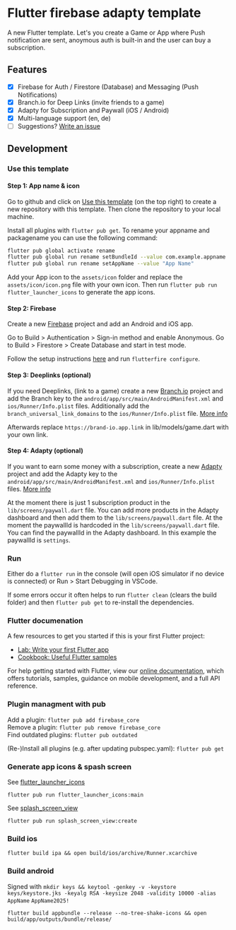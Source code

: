 # Flutter firebase adapty template

A new Flutter template. Let's you create a Game or App where Push notification are sent, anoymous auth is built-in and the user can buy a subscription.

## Features

- [x] Firebase for Auth / Firestore (Database) and Messaging (Push Notifications)
- [x] Branch.io for Deep Links (invite friends to a game)
- [x] Adapty for Subscription and Paywall (iOS / Android)
- [x] Multi-language support (en, de)
- [ ] Suggestions? [Write an issue](https://github.com/bettysteger/flutter-firebase-adapty/issues)

## Development

### Use this template

#### **Step 1:** App name & icon
Go to github and click on [Use this template](https://github.com/new?template_name=flutter-firebase-adapty&template_owner=bettysteger) (on the top right) to create a new repository with this template. Then clone the repository to your local machine. 

Install all plugins with `flutter pub get`. To rename your appname and packagename you can use the following command:

```bash
flutter pub global activate rename
flutter pub global run rename setBundleId --value com.example.appname
flutter pub global run rename setAppName --value "App Name"
```

Add your App icon to the `assets/icon` folder and replace the `assets/icon/icon.png` file with your own icon. Then run `flutter pub run flutter_launcher_icons` to generate the app icons.

#### **Step 2:** Firebase  
Create a new [Firebase](https://firebase.google.com) project and add an Android and iOS app. 

Go to Build > Authentication > Sign-in method and enable Anonymous.
Go to Build > Firestore > Create Database and start in test mode.

Follow the setup instructions [here](https://firebase.google.com/docs/flutter/setup) and run `flutterfire configure`.


#### **Step 3:**  Deeplinks (optional)  
If you need Deeplinks, (link to a game) create a new [Branch.io](https://branch.io) project and add the Branch key to the `android/app/src/main/AndroidManifest.xml` and `ios/Runner/Info.plist` files. Additionally add the `branch_universal_link_domains` to the `ios/Runner/Info.plist` file. [More info](https://help.branch.io/developers-hub/docs/flutter-sdk-basic-integration)

Afterwards replace `https://brand-io.app.link` in lib/models/game.dart with your own link.

#### **Step 4:** Adapty (optional)  
If you want to earn some money with a subscription, create a new [Adapty](https://adapty.io) project and add the Adapty key to the `android/app/src/main/AndroidManifest.xml` and `ios/Runner/Info.plist` files. [More info](https://adapty.io/docs/sdk-installation-flutter)

At the moment there is just 1 subscription product in the `lib/screens/paywall.dart` file. You can add more products in the Adapty dashboard and then add them to the `lib/screens/paywall.dart` file. At the moment the paywallId is hardcoded in the `lib/screens/paywall.dart` file. You can find the paywallId in the Adapty dashboard. In this example the paywallId is `settings`.

### Run 

Either do a `flutter run` in the console (will open iOS simulator if no device is connected) or Run > Start Debugging in VSCode.

If some errors occur it often helps to run `flutter clean` (clears the build folder) and then `flutter pub get` to re-install the dependencies.

### Flutter documenation

A few resources to get you started if this is your first Flutter project:

- [Lab: Write your first Flutter app](https://flutter.dev/docs/get-started/codelab)
- [Cookbook: Useful Flutter samples](https://flutter.dev/docs/cookbook)

For help getting started with Flutter, view our
[online documentation](https://flutter.dev/docs), which offers tutorials,
samples, guidance on mobile development, and a full API reference.

### Plugin managment with pub

Add a plugin: `flutter pub add firebase_core`  
Remove a plugin: `flutter pub remove firebase_core`  
Find outdated plugins: `flutter pub outdated`  

(Re-)Install all plugins (e.g. after updating pubspec.yaml): `flutter pub get`

### Generate app icons & spash screen

See [flutter_launcher_icons](https://pub.dev/packages/flutter_launcher_icons)

`flutter pub run flutter_launcher_icons:main`

See [splash_screen_view](https://pub.dev/packages/splash_screen_view)

`flutter pub run splash_screen_view:create`

### Build ios

`flutter build ipa && open build/ios/archive/Runner.xcarchive`

### Build android

Signed with `mkdir keys && keytool -genkey -v -keystore keys/keystore.jks -keyalg RSA -keysize 2048 -validity 10000 -alias AppName`
`AppName2025!`

`flutter build appbundle --release --no-tree-shake-icons && open build/app/outputs/bundle/release/`